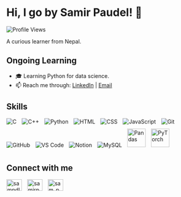 # Hi, I go by Samir Paudel!  👋

![Profile Views](https://komarev.com/ghpvc/?username=paudelsamir&color=brightgreen)

A curious learner from Nepal.

## Ongoing Learning
- 🎓 Learning Python for data science.
- 📫 Reach me through: [LinkedIn](https://www.linkedin.com/in/sampdl) | [Email](mailto:samirpaudel2005@gmail.com)
  
## Skills
<p align="left">
  <a href="https://www.learn-c.org/" target="_blank" style="text-decoration: none;">
    <img src="https://img.icons8.com/color/48/000000/c-programming.png" alt="C" style="margin: 0 10px 10px 0;" />
  </a>
  <a href="https://isocpp.org/" target="_blank" style="text-decoration: none;">
    <img src="https://img.icons8.com/color/48/000000/c-plus-plus-logo.png" alt="C++" style="margin: 0 10px 10px 0;" />
  </a>
  <a href="https://www.python.org/" target="_blank" style="text-decoration: none;">
    <img src="https://img.icons8.com/color/48/000000/python.png" alt="Python" style="margin: 0 10px 10px 0;" />
  </a>
  <a href="https://developer.mozilla.org/en-US/docs/Web/HTML" target="_blank" style="text-decoration: none;">
    <img src="https://img.icons8.com/color/48/000000/html-5.png" alt="HTML" style="margin: 0 10px 10px 0;" />
  </a>
  <a href="https://developer.mozilla.org/en-US/docs/Web/CSS" target="_blank" style="text-decoration: none;">
    <img src="https://img.icons8.com/color/48/000000/css3.png" alt="CSS" style="margin: 0 10px 10px 0;" />
  </a>
  <a href="https://developer.mozilla.org/en-US/docs/Web/JavaScript" target="_blank" style="text-decoration: none;">
    <img src="https://img.icons8.com/color/48/000000/javascript.png" alt="JavaScript" style="margin: 0 10px 10px 0;" />
  </a>
  <a href="https://git-scm.com/" target="_blank" style="text-decoration: none;">
    <img src="https://img.icons8.com/color/48/000000/git.png" alt="Git" style="margin: 0 10px 10px 0;" />
  </a>
  <a href="https://github.com/" target="_blank" style="text-decoration: none;">
    <img src="https://img.icons8.com/ios-glyphs/48/000000/github.png" alt="GitHub" style="margin: 0 10px 10px 0;" />
  </a>
  <a href="https://code.visualstudio.com/" target="_blank" style="text-decoration: none;">
    <img src="https://img.icons8.com/color/48/000000/visual-studio-code-2019.png" alt="VS Code" style="margin: 0 10px 10px 0;" />
  </a>
  <a href="https://www.notion.so/" target="_blank" style="text-decoration: none;">
    <img src="https://img.icons8.com/ios-filled/48/000000/notion.png" alt="Notion" style="margin: 0 10px 10px 0;" />
  </a>
  <a href="https://www.mysql.com/" target="_blank" style="text-decoration: none;">
    <img src="https://img.icons8.com/color/48/000000/mysql-logo.png" alt="MySQL" style="margin: 0 10px 10px 0;" />
  </a>
  <a href="https://pandas.pydata.org/" target="_blank" style="text-decoration: none;">
    <img src="https://img.icons8.com/ios-filled/50/000000/panda.png" alt="Pandas" height="48" style="margin: 0 10px 10px 0;" />
  </a>
  <a href="https://pytorch.org/" target="_blank" style="text-decoration: none;">
    <img src="https://upload.wikimedia.org/wikipedia/commons/1/10/PyTorch_logo_icon.svg" alt="PyTorch" height="48" style="margin: 0 10px 10px 0;" />
  </a>
</p>

## Connect with me
<p align="left">
  <a href="https://linkedin.com/in/paudelsamir" target="_blank" style="text-decoration: none;">
    <img src="https://raw.githubusercontent.com/rahuldkjain/github-profile-readme-generator/master/src/images/icons/Social/linked-in-alt.svg" alt="sampdl" height="30" width="40" style="margin: 0 10px 10px 0;" />
  </a>
  <a href="https://instagram.com/samirpdl" target="_blank" style="text-decoration: none;">
    <img src="https://raw.githubusercontent.com/rahuldkjain/github-profile-readme-generator/master/src/images/icons/Social/instagram.svg" alt="samirpdl" height="30" width="40" style="margin: 0 10px 10px 0;" />
  </a>
  <a href="https://twitter.com/sam_pdl" target="_blank" style="text-decoration: none;">
    <img src="https://raw.githubusercontent.com/rahuldkjain/github-profile-readme-generator/master/src/images/icons/Social/twitter.svg" alt="sam_pdl" height="30" width="40" style="margin: 0 10px 10px 0;" />
  </a>
</p>
